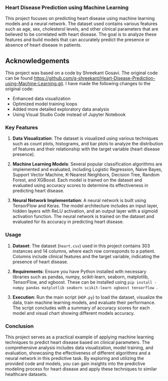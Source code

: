 
### Heart Disease Prediction using Machine Learning

This project focuses on predicting heart disease using machine learning models and a neural network. The dataset used contains various features such as age, sex, cholesterol levels, and other clinical parameters that are believed to be correlated with heart disease. The goal is to analyze these features and build models that can accurately predict the presence or absence of heart disease in patients.

## Acknowledgements

This project was based on a code by Shreekant Gosavi. The original code can be found https://github.com/g-shreekant/Heart-Disease-Prediction-using-Machine-Learning.git. 
I have made the following changes to the original code:
- Enhanced data visualization
- Optimized model training loops
- Added more detailed exploratory data analysis
- Using Visual Studio Code instead of Jupyter Notebook


### Key Features

1. **Data Visualization**: The dataset is visualized using various techniques such as count plots, histograms, and bar plots to analyze the distribution of features and their relationship with the target variable (heart disease presence).
  
2. **Machine Learning Models**: Several popular classification algorithms are implemented and evaluated, including Logistic Regression, Naive Bayes, Support Vector Machine, K-Nearest Neighbors, Decision Tree, Random Forest, and XGBoost. Each model is trained on the dataset and evaluated using accuracy scores to determine its effectiveness in predicting heart disease.

3. **Neural Network Implementation**: A neural network is built using TensorFlow and Keras. The model architecture includes an input layer, hidden layers with ReLU activation, and an output layer with a sigmoid activation function. The neural network is trained on the dataset and evaluated for its accuracy in predicting heart disease.

### Usage

1. **Dataset**: The dataset (`heart.csv`) used in this project contains 303 instances and 14 columns, where each row corresponds to a patient. Columns include clinical features and the target variable, indicating the presence of heart disease.
  
2. **Requirements**: Ensure you have Python installed with necessary libraries such as pandas, numpy, scikit-learn, seaborn, matplotlib, TensorFlow, and xgboost. These can be installed using `pip install -numpy pandas matplotlib seaborn scikit-learn xgboost tensorflow
`.

3. **Execution**: Run the main script (`HDP.py`) to load the dataset, visualize the data, train machine learning models, and evaluate their performance. The script concludes with a summary of accuracy scores for each model and visual chart showing different models accuracy.

### Conclusion

This project serves as a practical example of applying machine learning techniques to predict heart disease based on clinical parameters. The comprehensive analysis includes data visualization, model training, and evaluation, showcasing the effectiveness of different algorithms and a neural network in this predictive task. By exploring and utilizing the provided code and models, you can gain insights into the predictive modeling process for heart disease and apply these techniques to similar healthcare datasets.
